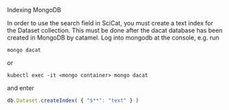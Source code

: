 
Indexing MongoDB

In order to use the search field in SciCat, you must create a text index for the Dataset collection.
This must be done after the dacat database has been created in MongoDB by catamel.
Log into mongodb at the console, e.g. run 

```
mongo dacat
```

or 

```
kubectl exec -it <mongo container> mongo dacat
```
and enter

```javascript
db.Dataset.createIndex( { "$**": "text" } )
```

